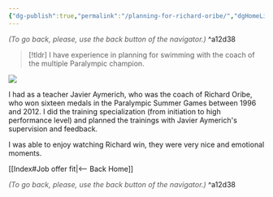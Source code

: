 ```yaml
---
{"dg-publish":true,"permalink":"/planning-for-richard-oribe/","dgHomeLink":true,"dgPassFrontmatter":false,"dgShowBacklinks":false,"dgShowLocalGraph":false,"dgShowInlineTitle":false}
---
```




<div class="transclusion internal-embed is-loaded"><div class="markdown-embed">




<font color="#595959">*(To go back, please, use the back button of the navigator.)*</font> 
^a12d38



</div></div>


> [!tldr]
> I have experience in planning for swimming with the coach of the multiple Paralympic champion.

![](https://static3.diariovasco.com/www/pre2017/multimedia/prensa/noticias/201404/09/fotos/25411646.jpg)

I had as a teacher Javier Aymerich, who was the coach of Richard Oribe, who won sixteen medals in the Paralympic Summer Games between 1996 and 2012. I did the training specialization (from initiation to high performance level) and planned the trainings with Javier Aymerich's supervision and feedback.

I was able to enjoy watching Richard win, they were very nice and emotional moments.


<div class="transclusion internal-embed is-loaded"><div class="markdown-embed">





[[Index#Job offer fit|<-- Back Home]]

<div class="transclusion internal-embed is-loaded"><div class="markdown-embed">




<font color="#595959">*(To go back, please, use the back button of the navigator.)*</font> 
^a12d38



</div></div>


</div></div>

